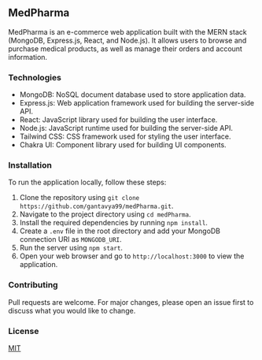 ## MedPharma

MedPharma is an e-commerce web application built with the MERN stack (MongoDB, Express.js, React, and Node.js). It allows users to browse and purchase medical products, as well as manage their orders and account information.

### Technologies

- MongoDB: NoSQL document database used to store application data.
- Express.js: Web application framework used for building the server-side API.
- React: JavaScript library used for building the user interface.
- Node.js: JavaScript runtime used for building the server-side API.
- Tailwind CSS: CSS framework used for styling the user interface.
- Chakra UI: Component library used for building UI components.

### Installation

To run the application locally, follow these steps:

1. Clone the repository using `git clone https://github.com/gantavya99/medPharma.git`.
2. Navigate to the project directory using `cd medPharma`.
3. Install the required dependencies by running `npm install`.
4. Create a `.env` file in the root directory and add your MongoDB connection URI as `MONGODB_URI`.
5. Run the server using `npm start`.
6. Open your web browser and go to `http://localhost:3000` to view the application.

### Contributing

Pull requests are welcome. For major changes, please open an issue first to discuss what you would like to change.

### License

[MIT](https://choosealicense.com/licenses/mit/)
